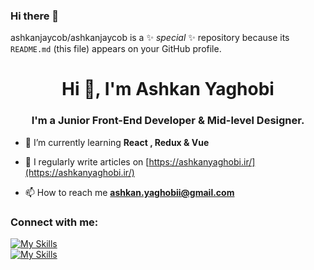 ### Hi there 👋

ashkanjaycob/ashkanjaycob is a ✨ _special_ ✨ repository because its `README.md` (this file) appears on your GitHub profile.



<h1 align="center">Hi 👋, I'm Ashkan Yaghobi</h1>
<h3 align="center">I'm a Junior Front-End Developer & Mid-level Designer.</h3>

- 🌱 I’m currently learning **React , Redux & Vue**

- 📝 I regularly write articles on [https://ashkanyaghobi.ir/](https://ashkanyaghobi.ir/)

- 📫 How to reach me **ashkan.yaghobii@gmail.com**

<h3 align="left">Connect with me:</h3>
<p align="left">
</p>



[![My Skills](https://skillicons.dev/icons?i=html,css,scss,js,bootstrap,tailwind,jquery,react,redux,vue,axios)](https://skillicons.dev)
  <br>
[![My Skills](https://skillicons.dev/icons?i=illustrator,photoshop)](https://skillicons.dev)

